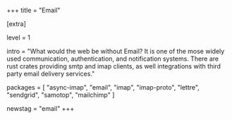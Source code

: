 +++
title = "Email"

[extra]

level = 1

intro = "What would the web be without Email? It is one of the mose widely used communication, authentication, and notification systems. There are rust crates providing smtp and imap clients, as well integrations with third party email delivery services."

packages = [
  "async-imap",
  "email",
  "imap",
  "imap-proto",
  "lettre",
  "sendgrid",
  "samotop",
  "mailchimp"
]

newstag = "email"
+++
